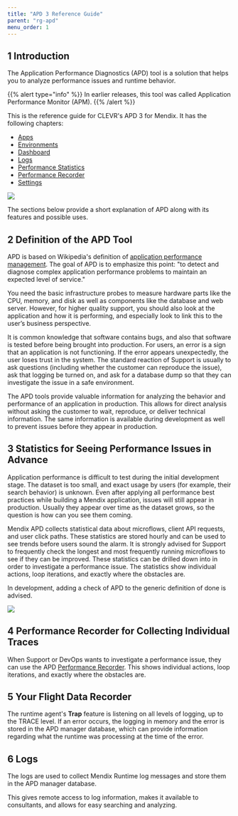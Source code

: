 ```yaml
---
title: "APD 3 Reference Guide"
parent: "rg-apd"
menu_order: 1
---
```


## 1 Introduction

The Application Performance Diagnostics (APD) tool is a solution that helps you to analyze performance issues and runtime behavior.

{{% alert type="info" %}}
In earlier releases, this tool was called Application Performance Monitor (APM).
{{% /alert %}}

This is the reference guide for CLEVR's APD 3 for Mendix. It has the following chapters:

* [Apps](rg-three-apps)
* [Environments](rg-three-environments)
* [Dashboard](rg-three-dashboard)
* [Logs](rg-three-logs)
* [Performance Statistics](rg-three-statistics)
* [Performance Recorder](rg-three-recorder)
* [Settings](rg-three-settings)

![](attachments/rg-three/APD_Powered_logo.png)

The sections below provide a short explanation of APD along with its features and possible uses.

## 2 Definition of the APD Tool

APD is based on Wikipedia's definition of [application performance management](http://en.wikipedia.org/wiki/Application_performance_management). The goal of APD is to emphasize this point: "to detect and diagnose complex application performance problems to maintain an expected level of service."

You need the basic infrastructure probes to measure hardware parts like the CPU, memory, and disk as well as components like the database and web server. However, for higher quality support, you should also look at the application and how it is performing, and especially look to link this to the user’s business perspective.

It is common knowledge that software contains bugs, and also that software is tested before being brought into production. For users, an error is a sign that an application is not functioning. If the error appears unexpectedly, the user loses trust in the system. The standard reaction of Support is usually to ask questions (including whether the customer can reproduce the issue), ask that logging be turned on, and ask for a database dump so that they can investigate the issue in a safe environment.

The APD tools provide valuable information for analyzing the behavior and performance of an application in production. This allows for direct analysis without asking the customer to wait, reproduce, or deliver technical information. The same information is available during development as well to prevent issues before they appear in production.

## 3 Statistics for Seeing Performance Issues in Advance

Application performance is difficult to test during the initial development stage. The dataset is too small, and exact usage by users (for example, their search behavior) is unknown. Even after applying all performance best practices while building a Mendix application, issues will still appear in production. Usually they appear over time as the dataset grows, so the question is how can you see them coming.

Mendix APD collects statistical data about microflows, client API requests, and user click paths. These statistics are stored hourly and can be used to see trends before users sound the alarm. It is strongly advised for Support to frequently check the longest and most frequently running microflows to see if they can be improved. These statistics can be drilled down into in order to investigate a performance issue. The statistics show individual actions, loop iterations, and exactly where the obstacles are.

In development, adding a check of APD to the generic definition of done is advised.

![](attachments/rg-three/statistics_history.png)

## 4 Performance Recorder for Collecting Individual Traces

When Support or DevOps wants to investigate a performance issue, they can use the APD [Performance Recorder](rg-three-recorder). This shows individual actions, loop iterations, and exactly where the obstacles are.

## 5 Your Flight Data Recorder

The runtime agent's **Trap** feature is listening on all levels of logging, up to the TRACE level. If an error occurs, the logging in memory and the error is stored in the APD manager database, which can provide information regarding what the runtime was processing at the time of the error.

## 6 Logs

The logs are used to collect Mendix Runtime log messages and store them in the APD manager database.

This gives remote access to log information, makes it available to consultants, and allows for easy searching and analyzing.

